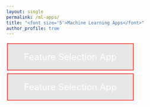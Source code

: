 ```yaml
---
layout: single
permalink: /ml-apps/
title: "<font size='5'>Machine Learning Apps</font>"
author_profile: true
---
```



<html>
   <head>
      <title>Feature Selection App</title>
      <style>
         .button {
         background-color:#e7e7e7;
         border: 2px solid #f44336;
         color: white;
         padding: 20px 44px;
         text-align: center;
         text-decoration: none;
         display: inline-block;
         font-size: 24px;
         margin: 4px 2px;
         cursor: pointer;
         }
      </style>
   </head>
   <body>
      <a href="https://feature-selection.herokuapp.com/" class="button" target='_blank' >Feature Selection App</a>
   </body>
   
   
   <head>
      <title>Submission App</title>
      <style>
         .button {
         background-color:#e7e7e7;
         border: 2px solid #f44336;
         color: white;
         padding: 20px 44px;
         text-align: center;
         text-decoration: none;
         display: inline-block;
         font-size: 24px;
         margin: 4px 2px;
         cursor: pointer;
         }
      </style>
   </head>
   <body>
      <a href="https://submission-app.herokuapp.com/" class="button" target='_blank' >Feature Selection App</a>
   </body>
</html>
